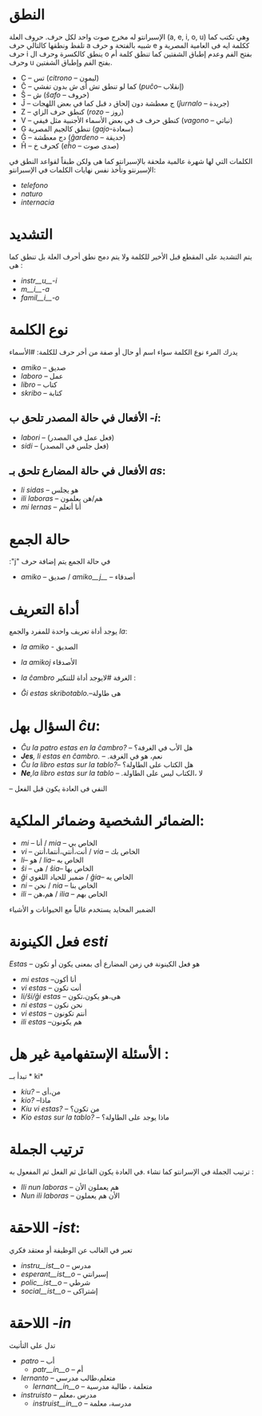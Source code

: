 # النطق

الإسبرانتو له مخرج صوت واحد لكل حرف. حروف العلة  (a, e, i, o, u) وهي تكتب كما تلفظ ونطقها كالتالي حرف a شبيه بالفتحة و حرف e ككلمة ايه فى العامية المصرية و حرف i ينطق كالكسرة وحرف ال o بفتح الفم وعدم إطباق الشفتين كما تنطق كلمة أم وحرف u بفتح الفم وإطباق الشفتين.
- C – تس (*citrono* – ليمون)
- Ĉ –  كما لو تنطق تش  أى ش بدون تفشي  (*puĉo*– إنقلاب)
- Ŝ – ش (*ŝafo* – خروف)
- Ĵ – ج معطشة دون إلحاق د قبل كما في  بعض اللهجات (*ĵurnalo* – جريدة)
- Z –  كنطق حرف الزاي (*rozo* – روز)
- V – كنطق حرف ف في بعض الأسماء الأجنبية مثل فيفي (*vagono* – نباتي)
- G  تنطق كالجيم المصرية (*gajo*-سعادة)
- Ĝ – دج معطشة (*ĝardeno* – حديقة)
- Ĥ – كحرف خ (*eĥo* – صدى صوت)

الكلمات التي لها شهرة عالمية ملحقة بالإسبرانتو كما هى ولكن طبقاً لقواعد النطق في الإسبرنتو وتأخذ نفس نهايات الكلمات في الإسبرانتو:   
- *telefono*
- *naturo*
- *internacia*


# التشديد

يتم التشديد على المقطع قبل الأخير للكلمة ولا يتم دمج نطق أحرف العلة بل تنطق كما هى :
- *instr__u__-i*
- *m__i__-a*
- *famil__i__-o*


# نوع الكلمة

يدرك المرء نوع الكلمة سواء اسم أو حال أو صفة من أخر حرف للكلمة:
#الأسماء

  - *amiko* – صديق
  - *laboro* – عمل
  - *libro* – كتاب
  - *skribo* – كتابة

## الأفعال في حالة المصدر تلحق ب *-i*:

  - *labori* – (فعل عمل في المصدر)
  - *sidi* – (فعل جلس في المصدر)

## الأفعال في  حالة المضارع تلحق بـ *as*:
  - *li sidas* – هو يجلس
  - *ili laboras* – هم/هن يعلمون
  - *mi lernas* – أنا أتعلم 

# حالة الجمع 

:"j" في حالة الجمع يتم إضافة حرف 
  
- *amiko* – صديق /  *amiko__j__* – أصدقاء
  

# أداة التعريف
يوجد أداة تعريف واحدة للمفرد والجمع *la*:

-   *la amiko*  - الصديق
-  *la amikoj*   الأصدقاء
-  *la ĉambro*  الغرفة 
#لايوجد أداة للتنكير :

  - *Ĝi estas skribotablo.*–هى طاولة 


# السؤال بهل *ĉu*:
- *Ĉu la patro estas en la ĉambro?* – هل الأب في الغرفة؟ 
- ***Jes**, li estas en ĉambro.* – .نعم، هو في الغرفة
- *Ĉu la libro estas sur la tablo?*– هل الكتاب على الطاولة؟
- ***Ne**,la libro estas sur la tablo* – .لا ،الكتاب ليس على الطاولة



  
  

– النفي فى العادة يكون قبل الفعل 


# الضمائر الشخصية وضمائر الملكية:


- *mi*         – أنا          / *mia*     – الخاص بي 
- *vi*         – أنت،أنتي،أنتما،أنتن         / *via*     – الخاص بك 
- *li*– هو / *lia*– الخاص به 
-  *ŝi* – هى /  *ŝia*– الخاص بها 
- *ĝi* ضمير للحياد اللغوي / *ĝia*– الخاص يه 
- *ni*         – نحن         / *nia*     – الخاص بنا 
- *ili*        – هم،هن          / *ilia*    – الخاص بهم 

الضمير المحايد يستخدم غالياً مع الحيوانات و الأشياء

#  فعل  الكينونة *esti*
*Estas* – هو فعل الكينونة في زمن المضارع أى بمعنى يكون أو تكون 

- *mi estas*	 –أنا أكون 
- *vi estas*	 – أنت تكون 
- *li/ŝi/ĝi estas*	 – هى،هو يكون،تكون   
- *ni estas*	 – نحن نكون 
- *vi estas*	 – أنتم تكونون  
- *ili estas*	 –هم يكونون 
# الأسئلة الإستفهامية غير هل :

تبدأ بــ * ki*
- *kiu?* – من،أى 
- *kio?* –ماذا
- *Kiu vi estas?* – من تكون؟
- *Kio estas sur la tablo?* – ماذا يوجد على الطاولة؟


# ترتيب الجملة 
ترتيب الجملة في الإسرانتو كما تشاء .في العادة يكون الفاعل ثم الفعل ثم المفعول به :
- *Ili nun laboras* – هم يعملون الأن
- *Nun ili laboras*  – الأن هم يعملون 
# اللاحقة *-ist*:

تعبر في الغالب عن الوظيفة أو معتقد فكري 
- *instru__ist__o* – مدرس
- *esperant__ist__o* – إسبرانتي
- *polic__ist__o* – شرطي
- *social__ist__o* – إشتراكى


# اللاحقة *-in*

تدل على التأنيث 
- *patro* – أب
    - *patr__in__o* – أم 
- *lernanto* – متعلم،طالب مدرسي 
    - *lernant__in__o* – متعلمة ، طالبة مدرسية
- *instruisto* – مدرس ،معلم 
    - *instruist__in__o* – مدرسة، معلمة 


